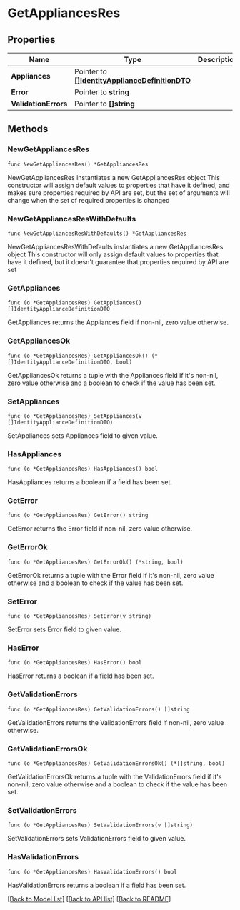 # GetAppliancesRes

## Properties

Name | Type | Description | Notes
------------ | ------------- | ------------- | -------------
**Appliances** | Pointer to [**[]IdentityApplianceDefinitionDTO**](IdentityApplianceDefinitionDTO.md) |  | [optional] 
**Error** | Pointer to **string** |  | [optional] 
**ValidationErrors** | Pointer to **[]string** |  | [optional] 

## Methods

### NewGetAppliancesRes

`func NewGetAppliancesRes() *GetAppliancesRes`

NewGetAppliancesRes instantiates a new GetAppliancesRes object
This constructor will assign default values to properties that have it defined,
and makes sure properties required by API are set, but the set of arguments
will change when the set of required properties is changed

### NewGetAppliancesResWithDefaults

`func NewGetAppliancesResWithDefaults() *GetAppliancesRes`

NewGetAppliancesResWithDefaults instantiates a new GetAppliancesRes object
This constructor will only assign default values to properties that have it defined,
but it doesn't guarantee that properties required by API are set

### GetAppliances

`func (o *GetAppliancesRes) GetAppliances() []IdentityApplianceDefinitionDTO`

GetAppliances returns the Appliances field if non-nil, zero value otherwise.

### GetAppliancesOk

`func (o *GetAppliancesRes) GetAppliancesOk() (*[]IdentityApplianceDefinitionDTO, bool)`

GetAppliancesOk returns a tuple with the Appliances field if it's non-nil, zero value otherwise
and a boolean to check if the value has been set.

### SetAppliances

`func (o *GetAppliancesRes) SetAppliances(v []IdentityApplianceDefinitionDTO)`

SetAppliances sets Appliances field to given value.

### HasAppliances

`func (o *GetAppliancesRes) HasAppliances() bool`

HasAppliances returns a boolean if a field has been set.

### GetError

`func (o *GetAppliancesRes) GetError() string`

GetError returns the Error field if non-nil, zero value otherwise.

### GetErrorOk

`func (o *GetAppliancesRes) GetErrorOk() (*string, bool)`

GetErrorOk returns a tuple with the Error field if it's non-nil, zero value otherwise
and a boolean to check if the value has been set.

### SetError

`func (o *GetAppliancesRes) SetError(v string)`

SetError sets Error field to given value.

### HasError

`func (o *GetAppliancesRes) HasError() bool`

HasError returns a boolean if a field has been set.

### GetValidationErrors

`func (o *GetAppliancesRes) GetValidationErrors() []string`

GetValidationErrors returns the ValidationErrors field if non-nil, zero value otherwise.

### GetValidationErrorsOk

`func (o *GetAppliancesRes) GetValidationErrorsOk() (*[]string, bool)`

GetValidationErrorsOk returns a tuple with the ValidationErrors field if it's non-nil, zero value otherwise
and a boolean to check if the value has been set.

### SetValidationErrors

`func (o *GetAppliancesRes) SetValidationErrors(v []string)`

SetValidationErrors sets ValidationErrors field to given value.

### HasValidationErrors

`func (o *GetAppliancesRes) HasValidationErrors() bool`

HasValidationErrors returns a boolean if a field has been set.


[[Back to Model list]](../README.md#documentation-for-models) [[Back to API list]](../README.md#documentation-for-api-endpoints) [[Back to README]](../README.md)


